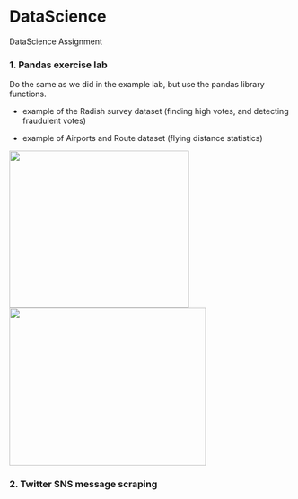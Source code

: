 # DataScience
DataScience Assignment

### 1. Pandas exercise lab

Do the same as we did in the example lab, but use the pandas library functions.

- example of the Radish survey dataset (finding high votes, and detecting fraudulent votes)

- example of Airports and Route dataset (flying distance statistics)

<img src="https://github.com/leejicb/DataScience/assets/76909269/2fe351dc-abbf-494f-8aa5-a5f754404645" width="320" height="280"><img src="https://github.com/leejicb/DataScience/assets/76909269/4a68c5ee-0046-4133-934b-77419b2931e4" width="350" height="280">

### 2. Twitter SNS message scraping